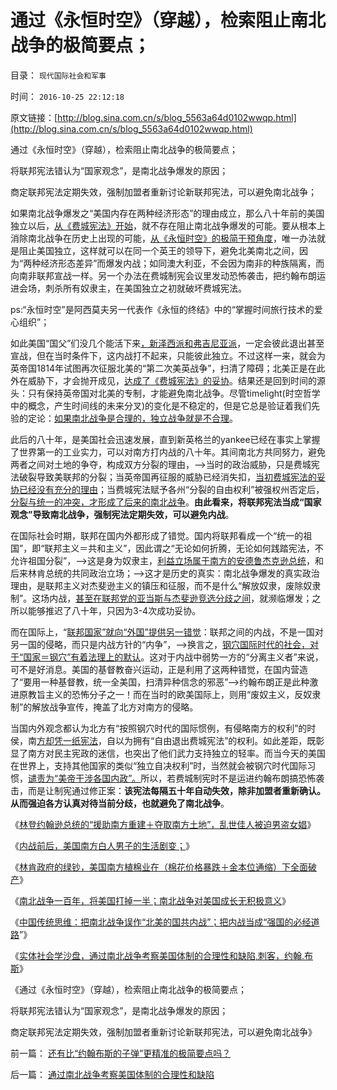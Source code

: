 # 通过《永恒时空》（穿越），检索阻止南北战争的极简要点；

目录： `现代国际社会和军事` 

时间： `2016-10-25 22:12:18` 

原文链接：[http://blog.sina.com.cn/s/blog_5563a64d0102wwqp.html](http://blog.sina.com.cn/s/blog_5563a64d0102wwqp.html)

通过《永恒时空》（穿越），检索阻止南北战争的极简要点；

将联邦宪法错认为“国家观念”，是南北战争爆发的原因；

商定联邦宪法定期失效，强制加盟者重新讨论新联邦宪法，可以避免南北战争；

如果南北战争爆发之“美国内存在两种经济形态”的理由成立，那么八十年前的美国独立以后，[从《费城宪法》开始](../../../2015/4/4/费城会议中，华盛顿和杰斐逊路线的妥协；.md)，就不存在阻止南北战争爆发的可能。要从根本上消除南北战争在历史上出现的可能，[从《永恒时空》的极简干预角度](../../../2016/7/4/社会科学能否预测未来？如果不能，社会科学还有什么用？.md)，唯一办法就是阻止美国独立，这样就可以在同一个英王的领导下，避免北美南北之间，因为“两种经济形态差异”而爆发内战；如同澳大利亚，不会因为南非的种族隔离，而向南非联邦宣战一样。另一个办法在费城制宪会议里发动恐怖袭击，把约翰布朗运进会场，刺杀所有奴隶主，在美国独立之初就破坏费城宪法。

ps:“永恒时空”是阿西莫夫另一代表作《永恒的终结》中的“掌握时间旅行技术的爱心组织”；

如此美国“国父”们没几个能活下来[，新泽西派和弗吉尼亚派](../../../2011/4/20/ComosFederal重温费城立宪会议.md)，一定会彼此退出甚至宣战，但在当时条件下，这内战打不起来，只能彼此独立。不过这样一来，就会为英帝国1814年试图再次征服北美的“第二次美英战争”，扫清了障碍；北美正是在此外在威胁下，才会抛开成见，[达成了《费城宪法》的妥协](../../../2011/10/2/北美十三州构筑美国宪法的利益平衡和妥协.md)。结果还是回到时间的源头：只有保持英帝国对北美的专制，才能避免南北战争。尽管timelight(时空哲学中的概念，产生时间线的未来分叉)的变化是不稳定的，但是它总是验证着我们先验的定论：[如果南北战争是合理的，独立战争就是不合理](../../../2013/3/18/独立战争如果是正义的，南北战争就是非正义的.md)。

此后的八十年，是美国社会迅速发展，直到新英格兰的yankee已经在事实上掌握了世界第一的工业实力，可以对南方打内战的八十年。其间南北方共同努力，避免两者之间对土地的争夺，构成双方分裂的理由，——>当时的政治威胁，只是费城宪法破裂导致美联邦的分裂；当英帝国再征服的威胁已经消失扣，[当初费城宪法的妥协已经没有充分的理由](../../../2011/5/9/独立战争没有保证美国的独立；星条旗歌.md)；当费城宪法赋予各州“分裂的自由权利”被强权州否定后，[分裂与统一的冲突，才形成了后来的南北战争](../../../2011/7/15/蓄奴制诱发的国家主义与杰斐逊主义的战争.md)。**由此看来，将联邦宪法当成“国家观念”导致南北战争，强制宪法定期失效，可以避免内战**。

在国际社会时期，联邦在国内外都形成了错觉。国内将联邦看成一个“统一的祖国”，即“联邦主义＝共和主义”，因此谓之“无论如何折腾，无论如何践踏宪法，不允许祖国分裂”，——>这是身为奴隶主，[利益立场属于南方的安德鲁杰克逊总统](../../../2011/8/15/大英帝国的屈辱和印第安人的悲惨.md)，和后来林肯总统的共同政治立场；——>这才是历史的真实：南北战争爆发的真实政治理由，是联邦主义对杰斐逊主义的镇压和征服，而不是什么“解放奴隶，废除奴隶制”。这场内战，[甚至在联邦党的亚当斯与杰斐逊竞选分歧之间](../../../2015/4/9/邹忌定律中的约翰.亚当斯的“专制，独裁”.md)，就濒临爆发；之所以能够推迟了八十年，只因为3-4次成功妥协。

而在国际上，“[联邦国家”就向“外国”提供另一错觉](../../../2016/4/23/威斯特法利亚条约体系，国际和平和联邦民主的里程碑；.md)：联邦之间的内战，不是一国对另一国的侵略，而只是内战方针的“内争”，——>换言之，[钢穴国际时代的社会，对于“国家＝钢穴”有着法理上的默认](../../../2015/9/25/多数人暴政通过内战或选举并无根本区别，动乱的三角原理.md)。这对于内战中弱势一方的“分离主义者”来说，可不是好消息。美国的基督教奋兴运动，正是利用了这两种错觉，在国内营造了“要用一种基督教，统一全美国，扫清异种信念的邪恶”——>约翰布朗正是此种激进原教旨主义的恐怖分子之一！而在当时的欧美国际上，则用“废奴主义，反奴隶制”的解放战争宣传，掩盖了北方对南方的侵略。

当国内外观念都认为北方有“按照钢穴时代的国际惯例，有侵略南方的权利”的时侯，南[方却凭一纸宪法](../../../2016/7/27/南北战争的原因，在于美国宪法，本质是一纸空文.md)，自以为拥有“自由退出费城宪法”的权利。如此差距，既彰显了南方对民主宪政的迷信，也突出了他们武力支持独立的轻率。而当今天的美国在世界上，支持其他国家的类似“独立自决权利”时，当然就会被钢穴时代国际习惯，[谴责为“美帝干涉各国内政”。](../../../2010/11/11/为什么到处都宣扬“普世的价值观”.md)所以，若费城制宪时不是运进约翰布朗搞恐怖袭击，而是让制宪通过修正案：**该宪法每隔五十年自动失效，除非加盟者重新确认。从而强迫各方认真对待当前分歧，也就避免了南北战争**。

《[林登约翰逊总统的“援助南方重建＋夺取南方土地”，乱世佳人被迫男盗女娼](../../../2016/10/18/《乱世佳人》被迫男盗女娼，筹缴房产税！.md)》

《[内战前后，美国南方白人男子的生活剧变；](../../../2016/10/19/内战前后，美国南方白人男子的生活剧变；.md)》

《[林肯政府的绿钞，美国南方植棉业在（棉花价格暴跌＋金本位通缩）下全面破产](../../../2016/10/20/美国南方的植棉业，中华房地产，林肯的绿钞.md)》

《[南北战争一百年，将美国打掉一半；南北战争对美国成长无积极意义](../../../2016/10/21/南北战争，将美国打掉一半一百年；.md)》

《[中国传统思维：把南北战争误作“北美的国共内战”；](../../../2016/10/23/中国传统思维：把南北战争误作“北美的国共内战”；.md)[把内战当成“强国的必经道路](../../../2016/10/23/中国传统思维：把南北战争误作“北美的国共内战”；.md)”》

《[实体社会学沙盘，通过南北战争考察美国体制的合理性和缺陷,刺客，约翰.布斯](../../../2016/10/24/通过南北战争考察美国体制的合理性和缺陷.md)》

《通过《永恒时空》（穿越），检索阻止南北战争的极简要点；

将联邦宪法错认为“国家观念”，是南北战争爆发的原因；

商定联邦宪法定期失效，强制加盟者重新讨论新联邦宪法，可以避免南北战争》

前一篇： [还有比“约翰布斯的子弹”更精准的极简要点吗？](../../../2016/11/2/还有比“约翰布斯的子弹”更精准的极简要点吗？.md)

后一篇： [通过南北战争考察美国体制的合理性和缺陷](../../../2016/10/24/通过南北战争考察美国体制的合理性和缺陷.md)

